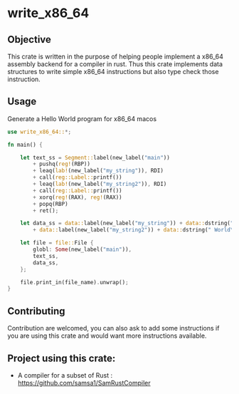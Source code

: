 
# write_x86_64

## Objective

This crate is written in the purpose of helping people implement a x86_64 assembly backend for a compiler in rust.
Thus this crate implements data structures to write simple x86_64 instructions but also type check those instruction.


## Usage

Generate a Hello World program for x86_64 macos
```rust
use write_x86_64::*;

fn main() {

    let text_ss = Segment::label(new_label("main"))
        + pushq(reg!(RBP))
        + leaq(lab!(new_label("my_string")), RDI)
        + call(reg::Label::printf())
        + leaq(lab!(new_label("my_string2")), RDI)
        + call(reg::Label::printf())
        + xorq(reg!(RAX), reg!(RAX))
        + popq(RBP)
        + ret();

    let data_ss = data::label(new_label("my_string")) + data::dstring("Hello".to_string())
        + data::label(new_label("my_string2")) + data::dstring(" World\\n".to_string());

    let file = file::File {
        globl: Some(new_label("main")),
        text_ss,
        data_ss,
    };

    file.print_in(file_name).unwrap();
}
```

## Contributing

Contribution are welcomed, you can also ask to add some
instructions if you are using this crate and would want more
instructions available.


## Project using this crate:

- A compiler for a subset of Rust : https://github.com/samsa1/SamRustCompiler
